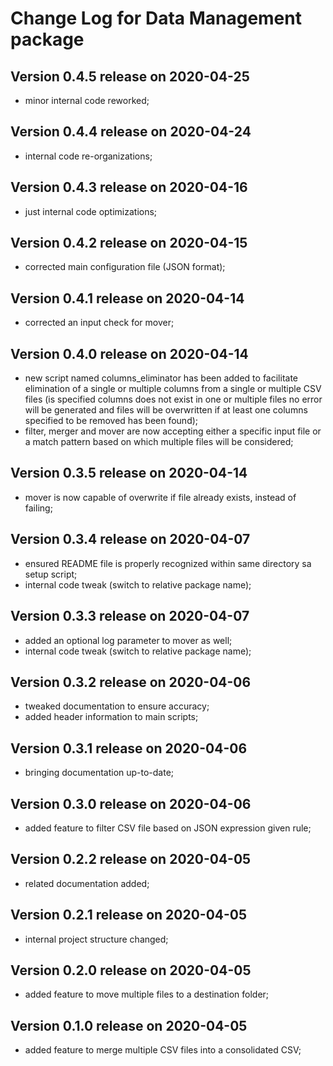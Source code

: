 # Change Log for Data Management package


## Version 0.4.5 release on 2020-04-25
- minor internal code reworked;

## Version 0.4.4 release on 2020-04-24
- internal code re-organizations;

## Version 0.4.3 release on 2020-04-16
- just internal code optimizations;

## Version 0.4.2 release on 2020-04-15
- corrected main configuration file (JSON format);

## Version 0.4.1 release on 2020-04-14
- corrected an input check for mover;

## Version 0.4.0 release on 2020-04-14
- new script named columns_eliminator has been added to facilitate elimination of a single or multiple columns from a single or multiple CSV files (is specified columns does not exist in one or multiple files no error will be generated and files will be overwritten if at least one columns specified to be removed has been found); 
- filter, merger and mover are now accepting either a specific input file or a match pattern based on which multiple files will be considered;

## Version 0.3.5 release on 2020-04-14
- mover is now capable of overwrite if file already exists, instead of failing;

## Version 0.3.4 release on 2020-04-07
- ensured README file is properly recognized within same directory sa setup script;
- internal code tweak (switch to relative package name);

## Version 0.3.3 release on 2020-04-07
- added an optional log parameter to mover as well;
- internal code tweak (switch to relative package name);

## Version 0.3.2 release on 2020-04-06
- tweaked documentation to ensure accuracy;
- added header information to main scripts;

## Version 0.3.1 release on 2020-04-06
- bringing documentation up-to-date;

## Version 0.3.0 release on 2020-04-06
- added feature to filter CSV file based on JSON expression given rule;

## Version 0.2.2 release on 2020-04-05
- related documentation added;

## Version 0.2.1 release on 2020-04-05
- internal project structure changed;

## Version 0.2.0 release on 2020-04-05
- added feature to move multiple files to a destination folder;

## Version 0.1.0 release on 2020-04-05
- added feature to merge multiple CSV files into a consolidated CSV;

